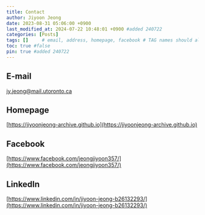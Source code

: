 ```yaml
---
title: Contact
author: Jiyoon Jeong
date: 2023-08-31 05:06:00 +0900
last_modified_at: 2024-07-22 10:48:01 +0900 #added 240722
categories: [Posts]
tags: []     # email, address, homepage, facebook # TAG names should always be lowercase
toc: true #false
pin: true #added 240722
---
```


## E-mail
jy.jeong@mail.utoronto.ca

## Homepage 
[https://jiyoonjeong-archive.github.io](https://jiyoonjeong-archive.github.io)


## Facebook
[https://www.facebook.com/jeongjiyoon357/](https://www.facebook.com/jeongjiyoon357/)


## LinkedIn
[https://www.linkedin.com/in/jiyoon-jeong-b26132293/](https://www.linkedin.com/in/jiyoon-jeong-b26132293/)